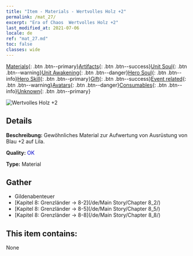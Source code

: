 ```yaml
---
title: "Item - Materials - Wertvolles Holz +2"
permalink: /mat_27/
excerpt: "Era of Chaos  Wertvolles Holz +2"
last_modified_at: 2021-07-06
locale: de
ref: "mat_27.md"
toc: false
classes: wide
---
```

 [Materials](/ItemsDE/){: .btn .btn--primary}[Artifacts](/ItemsDE/Artifacts/){: .btn .btn--success}[Unit Soul](/ItemsDE/UnitSoul/){: .btn .btn--warning}[Unit Awakening](/ItemsDE/UnitAwakening/){: .btn .btn--danger}[Hero Soul](/ItemsDE/HeroSoul/){: .btn .btn--info}[Hero Skill](/ItemsDE/HeroSkill/){: .btn .btn--primary}[Gift](/ItemsDE/Gift/){: .btn .btn--success}[Event related](/ItemsDE/Events/){: .btn .btn--warning}[Avatars](/ItemsDE/Avatars/){: .btn .btn--danger}[Consumables](/ItemsDE/Consumables/){: .btn .btn--info}[Unknown](/ItemsDE/Unknown/){: .btn .btn--primary}

 ![Wertvolles Holz +2](/images/t/i_cailiao_mucai1.png)

## Details
 **Beschreibung:** Gewöhnliches Material zur Aufwertung von Ausrüstung von Blau +2 auf Lila.

 **Quality:** <span style="color: #0000CD">OK</span>

 **Type:** Material

## Gather

*    Gildenabenteuer 
*    [Kapitel 8: Grenzländer -> 8-2](/de/Main Story/Chapter 8_2/) 
*    [Kapitel 8: Grenzländer -> 8-5](/de/Main Story/Chapter 8_5/) 
*    [Kapitel 8: Grenzländer -> 8-8](/de/Main Story/Chapter 8_8/) 

## This item contains:

  None

